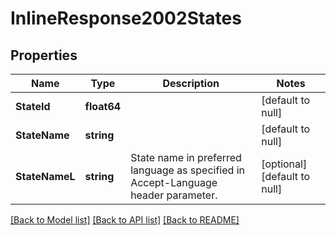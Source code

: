 # InlineResponse2002States

## Properties
Name | Type | Description | Notes
------------ | ------------- | ------------- | -------------
**StateId** | **float64** |  | [default to null]
**StateName** | **string** |  | [default to null]
**StateNameL** | **string** | State name in preferred language as specified in Accept-Language header parameter. | [optional] [default to null]

[[Back to Model list]](../README.md#documentation-for-models) [[Back to API list]](../README.md#documentation-for-api-endpoints) [[Back to README]](../README.md)

